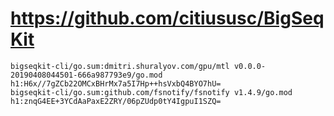 # https://github.com/citiususc/BigSeqKit

```console
bigseqkit-cli/go.sum:dmitri.shuralyov.com/gpu/mtl v0.0.0-20190408044501-666a987793e9/go.mod h1:H6x//7gZCb22OMCxBHrMx7a5I7Hp++hsVxbQ4BYO7hU=
bigseqkit-cli/go.sum:github.com/fsnotify/fsnotify v1.4.9/go.mod h1:znqG4EE+3YCdAaPaxE2ZRY/06pZUdp0tY4IgpuI1SZQ=

```
